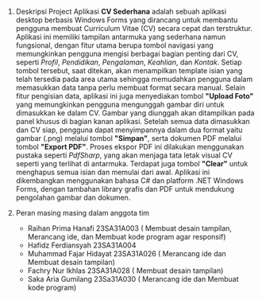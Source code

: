 1. Deskripsi Project
Aplikasi **CV Sederhana** adalah sebuah aplikasi desktop berbasis Windows Forms yang dirancang untuk membantu pengguna membuat Curriculum Vitae (CV) secara cepat dan terstruktur. Aplikasi ini memiliki tampilan antarmuka yang sederhana namun fungsional, dengan fitur utama berupa tombol navigasi yang memungkinkan pengguna mengisi berbagai bagian penting dari CV, seperti *Profil*, *Pendidikan*, *Pengalaman*, *Keahlian*, dan *Kontak*. Setiap tombol tersebut, saat ditekan, akan menampilkan template isian yang telah tersedia pada area utama sehingga memudahkan pengguna dalam memasukkan data tanpa perlu membuat format secara manual.
Selain fitur pengisian data, aplikasi ini juga menyediakan tombol **"Upload Foto"** yang memungkinkan pengguna mengunggah gambar diri untuk dimasukkan ke dalam CV. Gambar yang diunggah akan ditampilkan pada panel khusus di bagian kanan aplikasi. Setelah semua data dimasukkan dan CV siap, pengguna dapat menyimpannya dalam dua format yaitu gambar (.png) melalui tombol **"Simpan"**, serta dokumen PDF melalui tombol **"Export PDF"**. Proses ekspor PDF ini dilakukan menggunakan pustaka seperti *PdfSharp*, yang akan menjaga tata letak visual CV seperti yang terlihat di antarmuka. Terdapat juga tombol **"Clear"** untuk menghapus semua isian dan memulai dari awal. Aplikasi ini dikembangkan menggunakan bahasa C# dan platform .NET Windows Forms, dengan tambahan library grafis dan PDF untuk mendukung pengolahan gambar dan dokumen.

2. Peran masing masing dalam anggota tim
   - Raihan Prima Hanafi 23SA31A003 ( Membuat desain tampilan, Merancang ide, dan Membuat kode program agar responsif)
   - Hafidz Ferdiansyah 23SA31A004
   - Muhammad Fajar Hidayat 23SA31A026 ( Merancang ide dan Membuat desain tampilan)
   - Fachry Nur Ikhlas 23SA31A028 ( Membuat desain tampilan)
   - Saka Aria Gumilang 23Sa31A030 ( Merancang ide dan Membuat kode program)
